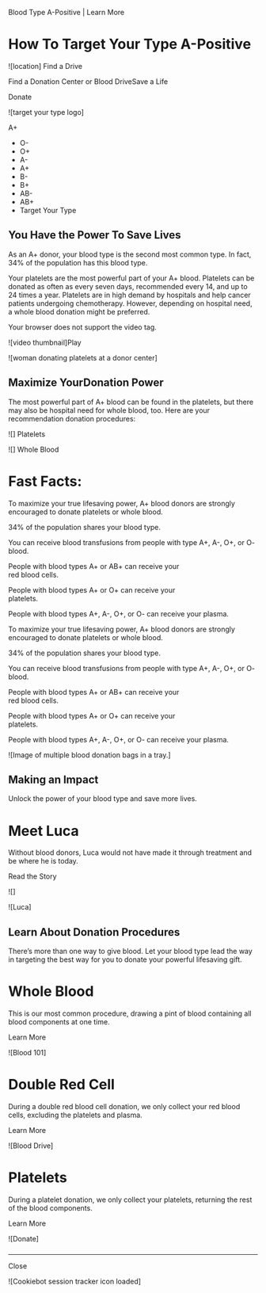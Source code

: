 Blood Type A-Positive | Learn More 

# How To Target Your Type A-Positive

 ![location]  Find a Drive

Find a Donation Center or Blood DriveSave a Life

Donate

![target your type logo]

A+

*   O-
*   O+
*   A-
*   A+
*   B-
*   B+
*   AB-
*   AB+
*   Target Your Type

## You Have the Power To Save Lives

As an A+ donor, your blood type is the second most common type. In fact, 34% of the population has this blood type.  
  
Your platelets are the most powerful part of your A+ blood. Platelets can be donated as often as every seven days, recommended every 14, and up to 24 times a year. Platelets are in high demand by hospitals and help cancer patients undergoing chemotherapy. However, depending on hospital need, a whole blood donation might be preferred.

  Your browser does not support the video tag.

![video thumbnail]Play

![woman donating platelets at a donor center]

## Maximize YourDonation Power

The most powerful part of A+ blood can be found in the platelets, but there may also be hospital need for whole blood, too. Here are your recommendation donation procedures:

 ![] Platelets 

 ![] Whole Blood 

# Fast Facts:

 

To maximize your true lifesaving power, A+ blood donors are strongly encouraged to donate platelets or whole blood.

 

34% of the population shares your blood type.

 

You can receive blood transfusions from people with type A+, A-, O+, or O- blood.

 

People with blood types A+ or AB+ can receive your  
red blood cells.

 

People with blood types A+ or O+ can receive your  
platelets.

 

People with blood types A+, A-, O+, or O- can receive your plasma.

 

To maximize your true lifesaving power, A+ blood donors are strongly encouraged to donate platelets or whole blood.

34% of the population shares your blood type.

You can receive blood transfusions from people with type A+, A-, O+, or O- blood.

People with blood types A+ or AB+ can receive your  
red blood cells.

People with blood types A+ or O+ can receive your  
platelets.

People with blood types A+, A-, O+, or O- can receive your plasma.

![Image of multiple blood donation bags in a tray.]

## Making an Impact

Unlock the power of your blood type and save more lives.

# Meet Luca

Without blood donors, Luca would not have made it through treatment and be where he is today. 

Read the Story

 ![]

![Luca]

## Learn About Donation Procedures

There’s more than one way to give blood. Let your blood type lead the way in targeting the best way for you to donate your powerful lifesaving gift.

# Whole Blood

This is our most common procedure, drawing a pint of blood containing all blood components at one time.

Learn More

![Blood 101]

# Double Red Cell

During a double red blood cell donation, we only collect your red blood cells, excluding the platelets and plasma.

Learn More

![Blood Drive]

# Platelets

During a platelet donation, we only collect your platelets, returning the rest of the blood components.

Learn More

![Donate]

##### 

* * *

 Close 

![Cookiebot session tracker icon loaded]